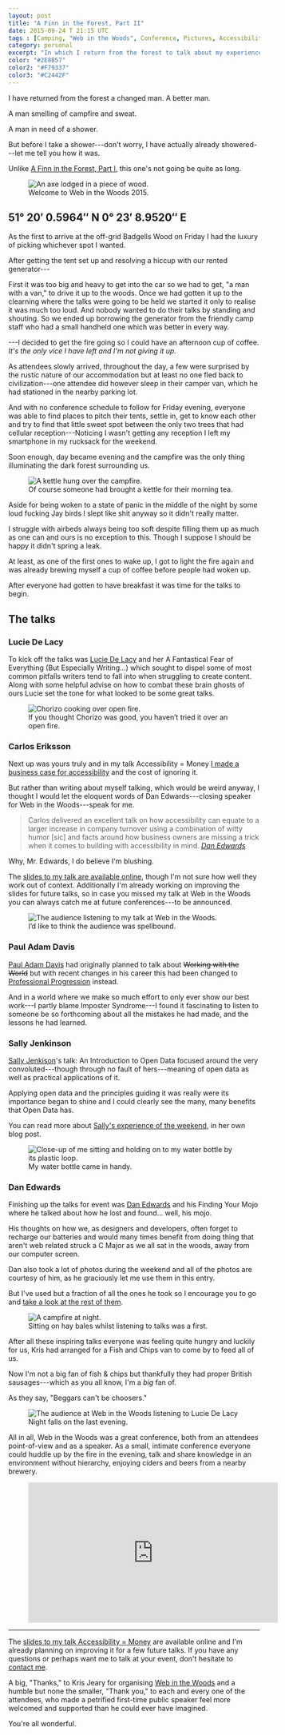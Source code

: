 ```yaml
---
layout: post
title: "A Finn in the Forest, Part II"
date: 2015-09-24 T 21:15 UTC
tags : [Camping, "Web in the Woods", Conference, Pictures, Accessibility]
category: personal
excerpt: "In which I return from the forest to talk about my experiences at Web in the Woods, the conference with a campfire."
color: "#2E8B57"
color2: "#F79337"
color3: "#C2442F"
---
```

I have returned from the forest a changed man. A better man.

A man smelling of campfire and sweat.

A man in need of a shower.

But before I take a shower---don't worry, I have actually already showered---let me tell you how it was.

Unlike [A Finn in the Forest, Part I][part1], this one's not going be quite as long.

<figure>
	<img class="js-lazy-load" data-original="/assets/posts/2015/september/a-finn-in-the-forest-part-ii/axe.jpg" alt="An axe lodged in a piece of wood.">
	<figcaption>Welcome to Web in the Woods 2015.</figcaption>
</figure>

## 51° 20&prime; 0.5964&Prime; N 0° 23&prime; 8.9520&Prime; E

As the first to arrive at the off-grid Badgells Wood on Friday I had the luxury of picking whichever spot I wanted.

After getting the tent set up and resolving a hiccup with our rented generator---

First it was too big and heavy to get into the car so we had to get, "a man with a van," to drive it up to the woods. Once we had gotten it up to the clearning where the talks were going to be held we started it only to realise it was much too loud. <span class="small-caps">And nobody wanted to do their talks by standing and shouting.</span> So we ended up borrowing the generator from the friendly camp staff who had a small handheld one which was better in every way.

---I decided to get the fire going so I could have an afternoon cup of coffee. *It's the only vice I have left and I'm not giving it up.*

As attendees slowly arrived, throughout the day, a few were surprised by the rustic nature of our accommodation but at least no one fled back to civilization---one attendee did however sleep in their camper van, which he had stationed in the nearby parking lot.

And with no conference schedule to follow for Friday evening, everyone was able to find places to pitch their tents, settle in, get to know each other and try to find that little sweet spot between the only two trees that had cellular reception---Noticing I wasn't getting any reception I left my smartphone in my rucksack for the weekend.

Soon enough, day became evening and the campfire was the only thing illuminating the dark forest surrounding us.

<figure>
	<img class="js-lazy-load" data-original="/assets/posts/2015/september/a-finn-in-the-forest-part-ii/the-kettle-is-boiling.jpg" alt="A kettle hung over the campfire.">
	<figcaption>Of course someone had brought a kettle for their morning tea.</figcaption>
</figure>

Aside for being woken to a state of panic in the middle of the night by some loud fucking Jay birds I slept like shit anyway so it didn't really matter.

I struggle with airbeds always being too soft despite filling them up as much as one can and ours is no exception to this. Though I suppose I should be happy it didn't spring a leak.

At least, as one of the first ones to wake up, I got to light the fire again and was already brewing myself a cup of coffee before people had woken up.

After everyone had gotten to have breakfast it was time for the talks to begin.

## The talks

### Lucie De Lacy

To kick off the talks was [Lucie De Lacy][lucie] and her A Fantastical Fear of Everything (But Especially Writing...) which sought to dispel some of most common pitfalls writers tend to fall into when struggling to create content. Along with some helpful advise on how to combat these brain ghosts of ours Lucie set the tone for what looked to be some great talks.

<figure>
	<img class="js-lazy-load" data-original="/assets/posts/2015/september/a-finn-in-the-forest-part-ii/chorizo-for-lunch.jpg" alt="Chorizo cooking over open fire.">
	<figcaption>If you thought Chorizo was good, you haven’t tried it over an open fire.</figcaption>
</figure>

### Carlos Eriksson

Next up was yours truly and in my talk Accessibility = Money [I made a business case for accessibility][tweet] and the cost of ignoring it.

But rather than writing about myself talking, which would be weird anyway, I thought I would let the eloquent words of Dan Edwards---closing speaker for Web in the Woods---speak for me.

> Carlos delivered an excellent talk on how accessibility can equate to a larger increase in company turnover using a combination of witty humor [sic] and facts around how business owners are missing a trick when it comes to building with accessibility in mind. <cite>[Dan Edwards][dan2]</cite>

Why, Mr. Edwards, I do believe I'm blushing.

The [slides to my talk are available online][slides], though I'm not sure how well they work out of context. Additionally I'm already working on improving the slides for future talks, so in case you missed my talk at Web in the Woods you can always catch me at future conferences---to be announced.

<figure>
	<img class="js-lazy-load" data-original="/assets/posts/2015/september/a-finn-in-the-forest-part-ii/the-audience-at-web-in-the-woods.jpg" alt="The audience listening to my talk at Web in the Woods.">
	<figcaption>I’d like to think the audience was spellbound.</figcaption>
</figure>

### Paul Adam Davis

[Paul Adam Davis][paul] had originally planned to talk about <del>Working with the World</del> but with recent changes in his career this had been changed to <ins>Professional Progression</ins> instead.

And in a world where we make so much effort to only ever show our best work---I partly blame Imposter Syndrome---I found it fascinating to listen to someone be so forthcoming about all the mistakes he had made, and the lessons he had learned.

### Sally Jenkinson

[Sally Jenkison][sally]'s talk: An Introduction to Open Data focused around the very convoluted---though through no fault of hers---meaning of open data as well as practical applications of it.

Applying open data and the principles guiding it was really were its importance began to shine and I could clearly see the many, many benefits that Open Data has.

You can read more about [Sally's experience of the weekend][sally2], in her own blog post.

<figure>
	<img class="js-lazy-load" data-original="/assets/posts/2015/september/a-finn-in-the-forest-part-ii/sitting-with-a-water-bottle.jpg" alt="Close-up of me sitting and holding on to my water bottle by its plastic loop.">
	<figcaption>My water bottle came in handy.</figcaption>
</figure>

### Dan Edwards

Finishing up the talks for event was [Dan Edwards][dan] and his Finding Your Mojo where he talked about how he lost and found... well, his mojo.

His thoughts on how we, as designers and developers, often forget to recharge our batteries and would many times benefit from doing thing that aren't web related struck a C Major as we all sat in the woods, away from our computer screen.

Dan also took a lot of photos during the weekend and all of the photos are courtesy of him, as he graciously let me use them in this entry.

But I've used but a fraction of all the ones he took so I encourage you to go and [take a look at the rest of them][dan2].

<figure>
	<img class="js-lazy-load" data-original="/assets/posts/2015/september/a-finn-in-the-forest-part-ii/listening-to-lucie-de-lacy-talk.jpg" alt="A campfire at night.">
	<figcaption>Sitting on hay bales whilst listening to talks was a first.</figcaption>
</figure>

After all these inspiring talks everyone was feeling quite hungry and luckily for us, Kris had arranged for a Fish and Chips van to come by to feed all of us.

Now I'm not a big fan of fish & chips but thankfully they had proper British sausages---which as you all know, I'm a *big* fan of.

As they say, "Beggars can't be choosers."

<figure>
	<img class="js-lazy-load" data-original="/assets/posts/2015/september/a-finn-in-the-forest-part-ii/dusk-approaches.jpg" alt="The audience at Web in the Woods listening to Lucie De Lacy">
	<figcaption>Night falls on the last evening.</figcaption>
</figure>

All in all, Web in the Woods was a great conference, both from an attendees point-of-view and as a speaker. As a small, intimate conference everyone could huddle up by the fire in the evening, talk and share knowledge in an environment without hierarchy, enjoying ciders and beers from a nearby brewery.

<figure class="media-video">
	<iframe src="https://player.vimeo.com/video/139697713?title=0&byline=0&portrait=0" width="500" height="281" frameborder="0" webkitallowfullscreen mozallowfullscreen allowfullscreen></iframe>
</figure>

***

The [slides to my talk Accessibility = Money][slides] are available online and I'm already planning on improving it for a few future talks. If you have any questions or perhaps want me to talk at your event, don't hesitate to [contact me][twitter].

A big, "Thanks," to Kris Jeary for organising [Web in the Woods][web] and a humble but none the smaller, "Thank you," to each and every one of the attendees, who made a petrified first-time public speaker feel more welcomed and supported than he could ever have imagined.

You're all wonderful.

[part1]: /blog/a-finn-in-the-forest-part-i
[web]: http://www.webinthewoods.co.uk/
[lucie]: http://luciedelacy.co.uk/
[tweet]: https://twitter.com/bealers/status/642661583211073536
[slides]: http://carloseriksson.com/greedforgood
[dan]: http://danedwards.com/
[dan2]: http://photos.danedwards.com/web-in-the-woods
[sally]: http://www.sallyjenkinson.co.uk/
[sally2]: http://www.sallyjenkinson.co.uk/blog/2015/09/13/web-in-the-woods-2015/
[paul]: https://crossstroke.co/
[twitter]: http://twitter.com/fiinixdesign